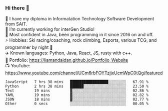 ### Hi there 👋  
🏫 I have my diploma in Informatation Technology Software Development from SAIT.  
🔭 I’m currently working for interGen Studio!  
💬 Most confident in Java, been programming in it since 2016 on and off.    
⚡ Hobbies: Ski racing/coaching, rock climbing, Esports, various TCG, and programmer by night 🦉    
✈️ Known languages: Python, Java, React, JS, rusty with c++.     
🥇 Portfolio: https://liamandaidan.github.io/Portfolio_Website  
📺 YouTube: https://www.youtube.com/channel/UCm6rbFOYTzjjxUcmWpC0tQg/featured

<!--START_SECTION:waka-->

```text
JavaScript   7 hrs 38 mins   █████████████████░░░░░░░░   67.91 %
Python       2 hrs 38 mins   ██████░░░░░░░░░░░░░░░░░░░   23.50 %
Text         19 mins         ▓░░░░░░░░░░░░░░░░░░░░░░░░   02.86 %
YAML         19 mins         ▓░░░░░░░░░░░░░░░░░░░░░░░░   02.82 %
JSON         18 mins         ▓░░░░░░░░░░░░░░░░░░░░░░░░   02.77 %
Other        0 secs          ░░░░░░░░░░░░░░░░░░░░░░░░░   00.05 %
```

<!--END_SECTION:waka-->


